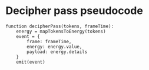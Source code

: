 # Decipher pass pseudocode

```pseudo
function decipherPass(tokens, frameTime):
    energy = mapTokensToEnergy(tokens)
    event = {
        frame: frameTime,
        energy: energy.value,
        payload: energy.details
    }
    emit(event)
```
